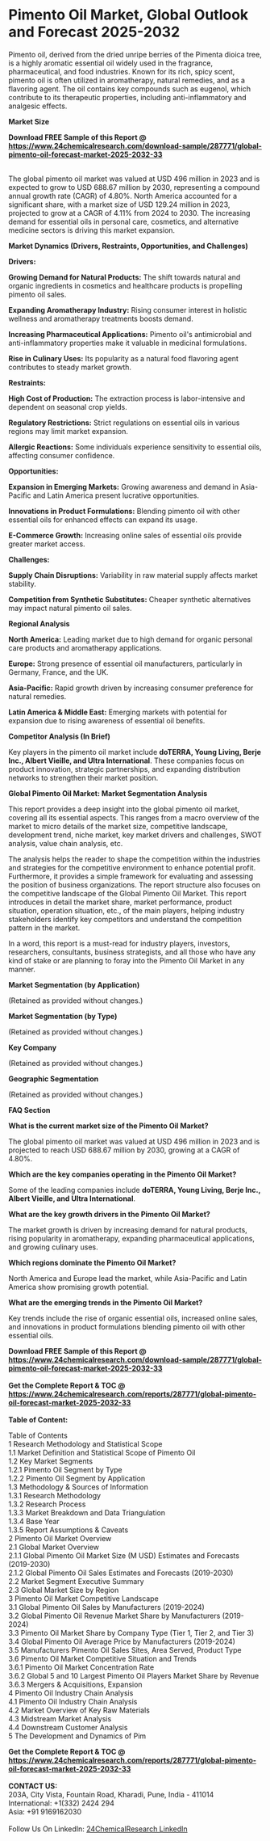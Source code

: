 <h1>Pimento Oil Market, Global Outlook and Forecast 2025-2032</h1><p>Pimento oil, derived from the dried unripe berries of the Pimenta dioica tree, is a highly aromatic essential oil widely used in the fragrance, pharmaceutical, and food industries. Known for its rich, spicy scent, pimento oil is often utilized in aromatherapy, natural remedies, and as a flavoring agent. The oil contains key compounds such as eugenol, which contribute to its therapeutic properties, including anti-inflammatory and analgesic effects.</p><p>
<strong>Market Size</strong></p><p>
</p><div><b>Download FREE Sample of this Report @ 
            <a href="https://www.24chemicalresearch.com/download-sample/287771/global-pimento-oil-forecast-market-2025-2032-33">
            https://www.24chemicalresearch.com/download-sample/287771/global-pimento-oil-forecast-market-2025-2032-33</a></b></div><br><p>The global pimento oil market was valued at USD 496 million in 2023 and is expected to grow to USD 688.67 million by 2030, representing a compound annual growth rate (CAGR) of 4.80%. North America accounted for a significant share, with a market size of USD 129.24 million in 2023, projected to grow at a CAGR of 4.11% from 2024 to 2030. The increasing demand for essential oils in personal care, cosmetics, and alternative medicine sectors is driving this market expansion.</p><p>
<strong>Market Dynamics (Drivers, Restraints, Opportunities, and Challenges)</strong></p><p>
<strong>Drivers:</strong></p><p>
</p><p><strong>Growing Demand for Natural Products:</strong> The shift towards natural and organic ingredients in cosmetics and healthcare products is propelling pimento oil sales.</p><p><strong>Expanding Aromatherapy Industry:</strong> Rising consumer interest in holistic wellness and aromatherapy treatments boosts demand.</p><p><strong>Increasing Pharmaceutical Applications:</strong> Pimento oil's antimicrobial and anti-inflammatory properties make it valuable in medicinal formulations.</p><p><strong>Rise in Culinary Uses:</strong> Its popularity as a natural food flavoring agent contributes to steady market growth.</p><p>
<strong>Restraints:</strong></p><p>
</p><p><strong>High Cost of Production:</strong> The extraction process is labor-intensive and dependent on seasonal crop yields.</p><p><strong>Regulatory Restrictions:</strong> Strict regulations on essential oils in various regions may limit market expansion.</p><p><strong>Allergic Reactions:</strong> Some individuals experience sensitivity to essential oils, affecting consumer confidence.</p><p>
<strong>Opportunities:</strong></p><p>
</p><p><strong>Expansion in Emerging Markets:</strong> Growing awareness and demand in Asia-Pacific and Latin America present lucrative opportunities.</p><p><strong>Innovations in Product Formulations:</strong> Blending pimento oil with other essential oils for enhanced effects can expand its usage.</p><p><strong>E-Commerce Growth:</strong> Increasing online sales of essential oils provide greater market access.</p><p>
<strong>Challenges:</strong></p><p>
</p><p><strong>Supply Chain Disruptions:</strong> Variability in raw material supply affects market stability.</p><p><strong>Competition from Synthetic Substitutes:</strong> Cheaper synthetic alternatives may impact natural pimento oil sales.</p><p>
<strong>Regional Analysis</strong></p><p>
</p><p><strong>North America:</strong> Leading market due to high demand for organic personal care products and aromatherapy applications.</p><p><strong>Europe:</strong> Strong presence of essential oil manufacturers, particularly in Germany, France, and the UK.</p><p><strong>Asia-Pacific:</strong> Rapid growth driven by increasing consumer preference for natural remedies.</p><p><strong>Latin America &amp; Middle East:</strong> Emerging markets with potential for expansion due to rising awareness of essential oil benefits.</p><p>
<strong>Competitor Analysis (In Brief)</strong></p><p>
</p><p>Key players in the pimento oil market include <strong>doTERRA, Young Living, Berje Inc., Albert Vieille, and Ultra International</strong>. These companies focus on product innovation, strategic partnerships, and expanding distribution networks to strengthen their market position.</p><p>
<strong>Global Pimento Oil Market: Market Segmentation Analysis</strong></p><p>
</p><p>This report provides a deep insight into the global pimento oil market, covering all its essential aspects. This ranges from a macro overview of the market to micro details of the market size, competitive landscape, development trend, niche market, key market drivers and challenges, SWOT analysis, value chain analysis, etc.</p><p>
</p><p>The analysis helps the reader to shape the competition within the industries and strategies for the competitive environment to enhance potential profit. Furthermore, it provides a simple framework for evaluating and assessing the position of business organizations. The report structure also focuses on the competitive landscape of the Global Pimento Oil Market. This report introduces in detail the market share, market performance, product situation, operation situation, etc., of the main players, helping industry stakeholders identify key competitors and understand the competition pattern in the market.</p><p>
</p><p>In a word, this report is a must-read for industry players, investors, researchers, consultants, business strategists, and all those who have any kind of stake or are planning to foray into the Pimento Oil Market in any manner.</p><p>
<strong>Market Segmentation (by Application)</strong></p><p>
</p><p>(Retained as provided without changes.)</p><p>
<strong>Market Segmentation (by Type)</strong></p><p>
</p><p>(Retained as provided without changes.)</p><p>
<strong>Key Company</strong></p><p>
</p><p>(Retained as provided without changes.)</p><p>
<strong>Geographic Segmentation</strong></p><p>
</p><p>(Retained as provided without changes.)</p><p>
<strong>FAQ Section</strong></p><p>
<strong>What is the current market size of the Pimento Oil Market?</strong></p><p>
</p><p>The global pimento oil market was valued at USD 496 million in 2023 and is projected to reach USD 688.67 million by 2030, growing at a CAGR of 4.80%.</p><p>
<strong>Which are the key companies operating in the Pimento Oil Market?</strong></p><p>
</p><p>Some of the leading companies include <strong>doTERRA, Young Living, Berje Inc., Albert Vieille, and Ultra International</strong>.</p><p>
<strong>What are the key growth drivers in the Pimento Oil Market?</strong></p><p>
</p><p>The market growth is driven by increasing demand for natural products, rising popularity in aromatherapy, expanding pharmaceutical applications, and growing culinary uses.</p><p>
<strong>Which regions dominate the Pimento Oil Market?</strong></p><p>
</p><p>North America and Europe lead the market, while Asia-Pacific and Latin America show promising growth potential.</p><p>
<strong>What are the emerging trends in the Pimento Oil Market?</strong></p><p>
</p><p>Key trends include the rise of organic essential oils, increased online sales, and innovations in product formulations blending pimento oil with other essential oils.</p><p>
</p><p></p><div><b>Download FREE Sample of this Report @ 
            <a href="https://www.24chemicalresearch.com/download-sample/287771/global-pimento-oil-forecast-market-2025-2032-33">
            https://www.24chemicalresearch.com/download-sample/287771/global-pimento-oil-forecast-market-2025-2032-33</a></b></div><br><div><b>Get the Complete Report & TOC @ 
            <a href="https://www.24chemicalresearch.com/reports/287771/global-pimento-oil-forecast-market-2025-2032-33">
            https://www.24chemicalresearch.com/reports/287771/global-pimento-oil-forecast-market-2025-2032-33</a></b></div><br>
            <b>Table of Content:</b><p>Table of Contents<br />
1 Research Methodology and Statistical Scope<br />
1.1 Market Definition and Statistical Scope of Pimento Oil<br />
1.2 Key Market Segments<br />
1.2.1 Pimento Oil Segment by Type<br />
1.2.2 Pimento Oil Segment by Application<br />
1.3 Methodology & Sources of Information<br />
1.3.1 Research Methodology<br />
1.3.2 Research Process<br />
1.3.3 Market Breakdown and Data Triangulation<br />
1.3.4 Base Year<br />
1.3.5 Report Assumptions & Caveats<br />
2 Pimento Oil Market Overview<br />
2.1 Global Market Overview<br />
2.1.1 Global Pimento Oil Market Size (M USD) Estimates and Forecasts (2019-2030)<br />
2.1.2 Global Pimento Oil Sales Estimates and Forecasts (2019-2030)<br />
2.2 Market Segment Executive Summary<br />
2.3 Global Market Size by Region<br />
3 Pimento Oil Market Competitive Landscape<br />
3.1 Global Pimento Oil Sales by Manufacturers (2019-2024)<br />
3.2 Global Pimento Oil Revenue Market Share by Manufacturers (2019-2024)<br />
3.3 Pimento Oil Market Share by Company Type (Tier 1, Tier 2, and Tier 3)<br />
3.4 Global Pimento Oil Average Price by Manufacturers (2019-2024)<br />
3.5 Manufacturers Pimento Oil Sales Sites, Area Served, Product Type<br />
3.6 Pimento Oil Market Competitive Situation and Trends<br />
3.6.1 Pimento Oil Market Concentration Rate<br />
3.6.2 Global 5 and 10 Largest Pimento Oil Players Market Share by Revenue<br />
3.6.3 Mergers & Acquisitions, Expansion<br />
4 Pimento Oil Industry Chain Analysis<br />
4.1 Pimento Oil Industry Chain Analysis<br />
4.2 Market Overview of Key Raw Materials<br />
4.3 Midstream Market Analysis<br />
4.4 Downstream Customer Analysis<br />
5 The Development and Dynamics of Pim</p><div><b>Get the Complete Report & TOC @ 
            <a href="https://www.24chemicalresearch.com/reports/287771/global-pimento-oil-forecast-market-2025-2032-33">
            https://www.24chemicalresearch.com/reports/287771/global-pimento-oil-forecast-market-2025-2032-33</a></b></div><br><b>CONTACT US:</b><br>
            203A, City Vista, Fountain Road, Kharadi, Pune, India - 411014<br>
            International: +1(332) 2424 294<br>
            Asia: +91 9169162030 <br><br>
            Follow Us On LinkedIn: <a href="https://www.linkedin.com/company/24chemicalresearch/">24ChemicalResearch LinkedIn</a>